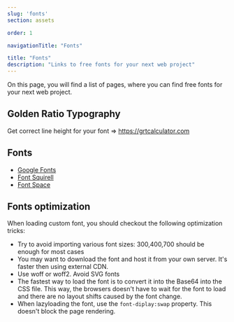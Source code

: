 ```yaml
---
slug: 'fonts'
section: assets

order: 1

navigationTitle: "Fonts"

title: "Fonts"
description: "Links to free fonts for your next web project"
---
```


On this page, you will find a list of pages, where you can find free fonts for your next web project.

## Golden Ratio Typography
Get correct line height for your font => https://grtcalculator.com

## Fonts
- [Google Fonts](https://fonts.google.com)
- [Font Squirell](https://www.fontsquirrel.com)
- [Font Space](https://www.fontspace.com)

## Fonts optimization
When loading custom font, you should checkout the following optimization tricks:
- Try to avoid importing various font sizes: 300,400,700 should be enough for most cases
- You may want to download the font and host it from your own server. It's faster then using external CDN.
- Use woff or woff2. Avoid SVG fonts
- The fastest way to load the font is to convert it into the Base64 into the CSS file. This way, the browsers doesn't have to wait for the font to load and there are no layout shifts caused by the font change.
- When lazyloading the font, use the `font-diplay:swap` property. This doesn't block the page rendering.
